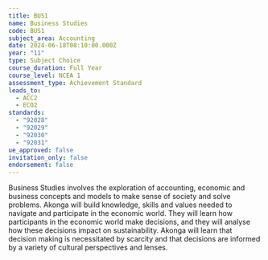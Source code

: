```yaml
---
title: BUS1
name: Business Studies
code: BUS1
subject_area: Accounting
date: 2024-06-18T08:10:00.000Z
year: "11"
type: Subject Choice
course_duration: Full Year
course_level: NCEA 1
assessment_type: Achievement Standard
leads_to:
  - ACC2
  - ECO2
standards:
  - "92028"
  - "92029"
  - "92030"
  - "92031"
ue_approved: false
invitation_only: false
endorsement: false
---
```

Business Studies involves the exploration of accounting, economic and business concepts and models to make sense of society and solve problems. Akonga will build knowledge, skills and values needed to navigate and participate in the economic world. They will learn how participants in the economic world make decisions, and they will analyse how these decisions impact on sustainability. Akonga will learn that decision making is necessitated by scarcity and that decisions are informed by a variety of cultural perspectives and lenses.
